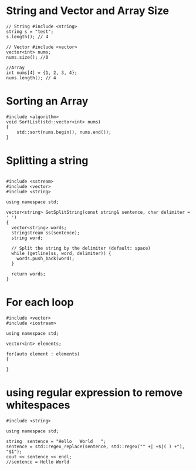 # String and Vector and Array Size

```
// String #include <string>
string s = "test";
s.length(); // 4 

// Vector #include <vector>
vector<int> nums;
nums.size(); //0

//Array
int nums[4] = {1, 2, 3, 4};
nums.length(); // 4 
```

# Sorting an Array

```
#include <algorithm>
void SortList(std::vector<int> nums)
{
    std::sort(nums.begin(), nums.end());
}
```

# Splitting a string
```

#include <sstream>
#include <vector>
#include <string>

using namespace std;

vector<string> GetSplitString(const string& sentence, char delimiter = ' ')
{
  vector<string> words;
  stringstream ss(sentence);
  string word;

  // Split the string by the delimiter (default: space)
  while (getline(ss, word, delimiter)) {
    words.push_back(word);
  }

  return words;
}
```

# For each loop
```
#include <vector>
#include <iostream>

using namespace std;

vector<int> elements;

for(auto element : elements)
{

}
```

# using regular expression to remove whitespaces
```
#include <string>

using namespace std;

string  sentence = "Hello   World   ";
sentence = std::regex_replace(sentence, std::regex("^ +| +$|( ) +"), "$1");
cout << sentence << endl;
//sentence = Hello World
```
